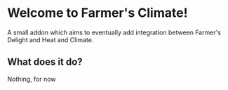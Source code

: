 # Welcome to Farmer's Climate!
A small addon which aims to eventually add integration between Farmer's Delight and Heat and Climate. 

## What does it do?
Nothing, for now
